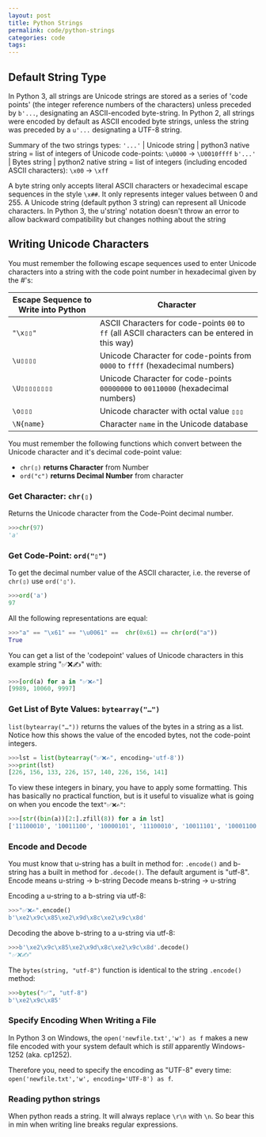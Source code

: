 ```yaml
---
layout: post
title: Python Strings
permalink: code/python-strings
categories: code
tags:
---
```


## Default String Type

In Python 3, all strings are Unicode strings are stored as a series of 'code points' (the integer reference numbers of the characters) unless preceded by `b'...`, designating an ASCII-encoded byte-string.
In Python 2, all strings were encoded by default as ASCII encoded byte strings, unless the string was preceded by a `u'...` designating a UTF-8 string.

Summary of the two strings types:
`'...'` | Unicode string | python3 native string = list of integers of Unicode code-points: `\u0000` → `\U0010ffff`
`b'...'` | Bytes   string | python2 native string = list of integers (including encoded ASCII characters): `\x00`  → `\xff`

A byte string only accepts literal ASCII characters or hexadecimal escape sequences in the style `\x##`. It only represents integer values between 0 and 255.
A Unicode string (default python 3 string) can represent all Unicode characters.
In Python 3, the u'string' notation doesn't throw an error to allow backward compatibility but changes nothing about the string

## Writing Unicode Characters

You must remember the following escape sequences used to enter Unicode characters into a string with the code point number in hexadecimal given by the #'s:

Escape Sequence to Write into Python | Character
-|-
 `"\x▯▯"` | ASCII Characters for code-points `00` to `ff` (all ASCII characters can be entered in this way)
`\u▯▯▯▯`|  Unicode Character for code-points from `0000` to `ffff` (hexadecimal numbers)
`\U▯▯▯▯▯▯▯▯`| Unicode Character for code-points `00000000` to `00110000` (hexadecimal numbers)
`\o▯▯▯`| Unicode character with octal value `▯▯▯`
`\N{name}`|Character `name` in the Unicode database

You must remember the following functions which convert between the Unicode character and it's decimal code-point value:

- `chr(▯)`  **returns Character** from Number
- `ord("c")` **returns  Decimal Number** from character

### Get Character: `chr(▯)`

Returns the Unicode character from the Code-Point decimal number.

```python
>>>chr(97)
'a'  
```

### Get Code-Point: `ord("▯")`

To get the decimal number value of the ASCII character, i.e. the reverse of `chr(▯)` use `ord('▯')`.

```python
>>>ord('a')
97  
```

All the following representations are equal:

```python
>>>"a" == "\x61" == "\u0061" ==  chr(0x61) == chr(ord("a"))
True
```

You can get a list of the 'codepoint' values  of Unicode characters in this example string "✅❌✍" with:

```python
>>>[ord(a) for a in "✅❌✍"]
[9989, 10060, 9997]
```

### Get List of Byte Values: `bytearray("…")`

`list(bytearray("…"))` returns the values of the bytes in a string as a list. Notice how this shows the value of the encoded bytes, not the code-point integers.

```python
>>>lst = list(bytearray("✅❌✍", encoding='utf-8'))
>>>print(lst)
[226, 156, 133, 226, 157, 140, 226, 156, 141]
```

To view these integers in binary, you have to apply some formatting. This has basically no practical function, but is it useful to visualize what is going on when you encode the text`"✅❌✍"`:

```python
>>>[str((bin(a))[2:].zfill(8)) for a in lst]
['11100010', '10011100', '10000101', '11100010', '10011101', '10001100', '11100010', '10011100', '10001101']
```

### Encode and Decode

You must know that u-string has a built in method for:  `.encode()` and b-string has a built in method for  `.decode()`. The default argument is "utf-8".
Encode means u-string → b-string
Decode means b-string → u-string

Encoding a u-string to a b-string via utf-8:

```python
>>>"✅❌✍".encode() 
b'\xe2\x9c\x85\xe2\x9d\x8c\xe2\x9c\x8d'
```

Decoding the above b-string to a u-string via utf-8:

```python
>>>b'\xe2\x9c\x85\xe2\x9d\x8c\xe2\x9c\x8d'.decode()
"✅❌✍"
```

The `bytes(string, "utf-8")` function is identical to the string `.encode()` method:

```python
>>>bytes("✅", "utf-8")
b'\xe2\x9c\x85'
```

### Specify Encoding When Writing a File

In Python 3 on Windows, the `open('newfile.txt','w') as f` makes a new file encoded with your system default which is _still_ apparently Windows-1252 (aka. cp1252).

Therefore you, need to specify the encoding as "UTF-8" every time: `open('newfile.txt','w', encoding='UTF-8') as f`.

### Reading python strings

When python reads a string. It will always replace `\r\n` with `\n`. So bear this in min when writing line breaks regular expressions.
